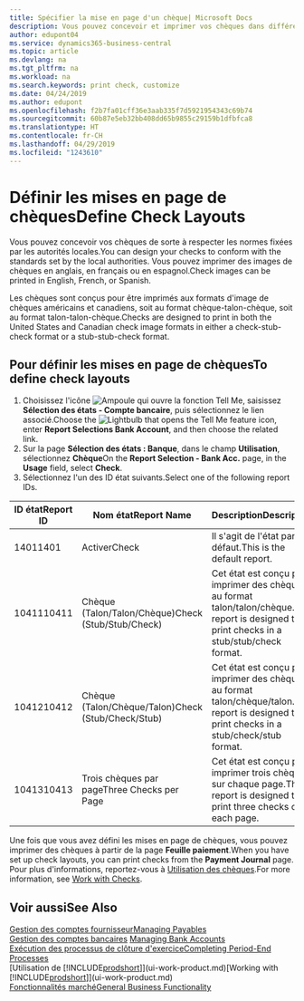 ```yaml
---
title: Spécifier la mise en page d'un chèque| Microsoft Docs
description: Vous pouvez concevoir et imprimer vos chèques dans différents formats pour respecter des normes.
author: edupont04
ms.service: dynamics365-business-central
ms.topic: article
ms.devlang: na
ms.tgt_pltfrm: na
ms.workload: na
ms.search.keywords: print check, customize
ms.date: 04/24/2019
ms.author: edupont
ms.openlocfilehash: f2b7fa01cff36e3aab335f7d5921954343c69b74
ms.sourcegitcommit: 60b87e5eb32bb408dd65b9855c29159b1dfbfca8
ms.translationtype: HT
ms.contentlocale: fr-CH
ms.lasthandoff: 04/29/2019
ms.locfileid: "1243610"
---
```

# <a name="define-check-layouts"></a><span data-ttu-id="02b75-103">Définir les mises en page de chèques</span><span class="sxs-lookup"><span data-stu-id="02b75-103">Define Check Layouts</span></span>
<span data-ttu-id="02b75-104">Vous pouvez concevoir vos chèques de sorte à respecter les normes fixées par les autorités locales.</span><span class="sxs-lookup"><span data-stu-id="02b75-104">You can design your checks to conform with the standards set by the local authorities.</span></span> <span data-ttu-id="02b75-105">Vous pouvez imprimer des images de chèques en anglais, en français ou en espagnol.</span><span class="sxs-lookup"><span data-stu-id="02b75-105">Check images can be printed in English, French, or Spanish.</span></span>

<span data-ttu-id="02b75-106">Les chèques sont conçus pour être imprimés aux formats d'image de chèques américains et canadiens, soit au format chèque-talon-chèque, soit au format talon-talon-chèque.</span><span class="sxs-lookup"><span data-stu-id="02b75-106">Checks are designed to print in both the United States and Canadian check image formats in either a check-stub-check format or a stub-stub-check format.</span></span>

## <a name="to-define-check-layouts"></a><span data-ttu-id="02b75-107">Pour définir les mises en page de chèques</span><span class="sxs-lookup"><span data-stu-id="02b75-107">To define check layouts</span></span>
1. <span data-ttu-id="02b75-108">Choisissez l'icône ![Ampoule qui ouvre la fonction Tell Me](media/ui-search/search_small.png "Dites-moi ce que vous voulez faire"), saisissez **Sélection des états - Compte bancaire**, puis sélectionnez le lien associé.</span><span class="sxs-lookup"><span data-stu-id="02b75-108">Choose the ![Lightbulb that opens the Tell Me feature](media/ui-search/search_small.png "Tell me what you want to do") icon, enter **Report Selections Bank Account**, and then choose the related link.</span></span>
2. <span data-ttu-id="02b75-109">Sur la page **Sélection des états : Banque**, dans le champ **Utilisation**, sélectionnez **Chèque**</span><span class="sxs-lookup"><span data-stu-id="02b75-109">On the **Report Selection - Bank Acc.** page, in the **Usage** field, select **Check**.</span></span>
3. <span data-ttu-id="02b75-110">Sélectionnez l'un des ID état suivants.</span><span class="sxs-lookup"><span data-stu-id="02b75-110">Select one of the following report IDs.</span></span>

  | <span data-ttu-id="02b75-111">ID état</span><span class="sxs-lookup"><span data-stu-id="02b75-111">Report ID</span></span> | <span data-ttu-id="02b75-112">Nom état</span><span class="sxs-lookup"><span data-stu-id="02b75-112">Report Name</span></span> | <span data-ttu-id="02b75-113">Description</span><span class="sxs-lookup"><span data-stu-id="02b75-113">Description</span></span> |
  | --- | --- | --- |
  | <span data-ttu-id="02b75-114">1401</span><span class="sxs-lookup"><span data-stu-id="02b75-114">1401</span></span> |<span data-ttu-id="02b75-115">Activer</span><span class="sxs-lookup"><span data-stu-id="02b75-115">Check</span></span> |<span data-ttu-id="02b75-116">Il s'agit de l'état par défaut.</span><span class="sxs-lookup"><span data-stu-id="02b75-116">This is the default report.</span></span> |
  | <span data-ttu-id="02b75-117">10411</span><span class="sxs-lookup"><span data-stu-id="02b75-117">10411</span></span> |<span data-ttu-id="02b75-118">Chèque (Talon/Talon/Chèque)</span><span class="sxs-lookup"><span data-stu-id="02b75-118">Check (Stub/Stub/Check)</span></span> |<span data-ttu-id="02b75-119">Cet état est conçu pour imprimer des chèques au format talon/talon/chèque.</span><span class="sxs-lookup"><span data-stu-id="02b75-119">This report is designed to print checks in a stub/stub/check format.</span></span> |
  | <span data-ttu-id="02b75-120">10412</span><span class="sxs-lookup"><span data-stu-id="02b75-120">10412</span></span> |<span data-ttu-id="02b75-121">Chèque (Talon/Chèque/Talon)</span><span class="sxs-lookup"><span data-stu-id="02b75-121">Check (Stub/Check/Stub)</span></span> |<span data-ttu-id="02b75-122">Cet état est conçu pour imprimer des chèques au format talon/chèque/talon.</span><span class="sxs-lookup"><span data-stu-id="02b75-122">This report is designed to print checks in a stub/check/stub format.</span></span> |
  | <span data-ttu-id="02b75-123">10413</span><span class="sxs-lookup"><span data-stu-id="02b75-123">10413</span></span> |<span data-ttu-id="02b75-124">Trois chèques par page</span><span class="sxs-lookup"><span data-stu-id="02b75-124">Three Checks per Page</span></span> |<span data-ttu-id="02b75-125">Cet état est conçu pour imprimer trois chèques sur chaque page.</span><span class="sxs-lookup"><span data-stu-id="02b75-125">This report is designed to print three checks on each page.</span></span> |

<span data-ttu-id="02b75-126">Une fois que vous avez défini les mises en page de chèques, vous pouvez imprimer des chèques à partir de la page **Feuille paiement**.</span><span class="sxs-lookup"><span data-stu-id="02b75-126">When you have set up check layouts, you can print checks from the **Payment Journal** page.</span></span> <span data-ttu-id="02b75-127">Pour plus d'informations, reportez-vous à [Utilisation des chèques](payables-how-work-checks.md).</span><span class="sxs-lookup"><span data-stu-id="02b75-127">For more information, see [Work with Checks](payables-how-work-checks.md).</span></span>

## <a name="see-also"></a><span data-ttu-id="02b75-128">Voir aussi</span><span class="sxs-lookup"><span data-stu-id="02b75-128">See Also</span></span>
[<span data-ttu-id="02b75-129">Gestion des comptes fournisseur</span><span class="sxs-lookup"><span data-stu-id="02b75-129">Managing Payables</span></span>](payables-manage-payables.md)  
<span data-ttu-id="02b75-130">[Gestion des comptes bancaires](bank-manage-bank-accounts.md) </span><span class="sxs-lookup"><span data-stu-id="02b75-130">[Managing Bank Accounts](bank-manage-bank-accounts.md) </span></span>  
[<span data-ttu-id="02b75-131">Exécution des processus de clôture d'exercice</span><span class="sxs-lookup"><span data-stu-id="02b75-131">Completing Period-End Processes</span></span>](year-how-complete-period-end-processes.md)  
<span data-ttu-id="02b75-132">[Utilisation de [!INCLUDE[prodshort](includes/prodshort.md)]](ui-work-product.md)</span><span class="sxs-lookup"><span data-stu-id="02b75-132">[Working with [!INCLUDE[prodshort](includes/prodshort.md)]](ui-work-product.md)</span></span>  
[<span data-ttu-id="02b75-133">Fonctionnalités marché</span><span class="sxs-lookup"><span data-stu-id="02b75-133">General Business Functionality</span></span>](ui-across-business-areas.md)
